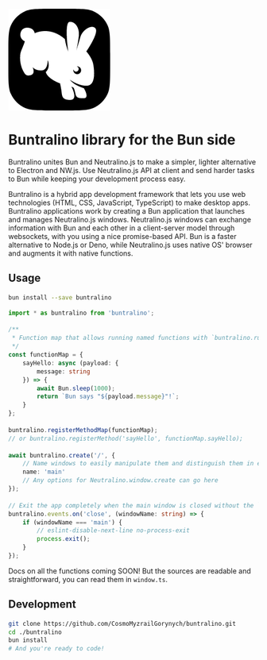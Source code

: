 ![Buntralino logo](./Buntralino@smoll.png)

# Buntralino library for the Bun side

Buntralino unites Bun and Neutralino.js to make a simpler, lighter alternative to Electron and NW.js. Use Neutralino.js API at client and send harder tasks to Bun while keeping your development process easy.

Buntralino is a hybrid app development framework that lets you use web technologies (HTML, CSS, JavaScript, TypeScript) to make desktop apps. Buntralino applications work by creating a Bun application that launches and manages Neutralino.js windows. Neutralino.js windows can exchange information with Bun and each other in a client-server model through websockets, with you using a nice promise-based API. Bun is a faster alternative to Node.js or Deno, while Neutralino.js uses native OS' browser and augments it with native functions.

## Usage

```sh
bun install --save buntralino
```
```typescript
import * as buntralino from 'buntralino';

/**
 * Function map that allows running named functions with `buntralino.run` on the client (Neutralino) side.
 */
const functionMap = {
    sayHello: async (payload: {
        message: string
    }) => {
        await Bun.sleep(1000);
        return `Bun says "${payload.message}"!`;
    }
};

buntralino.registerMethodMap(functionMap);
// or buntralino.registerMethod('sayHello', functionMap.sayHello);

await buntralino.create('/', {
    // Name windows to easily manipulate them and distinguish them in events
    name: 'main'
    // Any options for Neutralino.window.create can go here
});

// Exit the app completely when the main window is closed without the `shutdown` command.
buntralino.events.on('close', (windowName: string) => {
    if (windowName === 'main') {
        // eslint-disable-next-line no-process-exit
        process.exit();
    }
});
```

Docs on all the functions coming SOON! But the sources are readable and straightforward, you can read them in `window.ts`.

## Development

```sh
git clone https://github.com/CosmoMyzrailGorynych/buntralino.git
cd ./buntralino
bun install
# And you're ready to code!
```